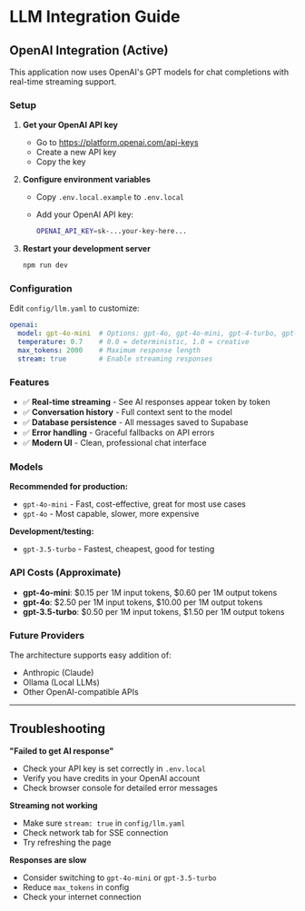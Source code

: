 # LLM Integration Guide

## OpenAI Integration (Active)

This application now uses OpenAI's GPT models for chat completions with real-time streaming support.

### Setup

1. **Get your OpenAI API key**
   - Go to <https://platform.openai.com/api-keys>
   - Create a new API key
   - Copy the key

2. **Configure environment variables**
   - Copy `.env.local.example` to `.env.local`
   - Add your OpenAI API key:

     ```bash
     OPENAI_API_KEY=sk-...your-key-here...
     ```

3. **Restart your development server**

   ```bash
   npm run dev
   ```

### Configuration

Edit `config/llm.yaml` to customize:

```yaml
openai:
  model: gpt-4o-mini  # Options: gpt-4o, gpt-4o-mini, gpt-4-turbo, gpt-3.5-turbo
  temperature: 0.7    # 0.0 = deterministic, 1.0 = creative
  max_tokens: 2000    # Maximum response length
  stream: true        # Enable streaming responses
```

### Features

- ✅ **Real-time streaming** - See AI responses appear token by token
- ✅ **Conversation history** - Full context sent to the model
- ✅ **Database persistence** - All messages saved to Supabase
- ✅ **Error handling** - Graceful fallbacks on API errors
- ✅ **Modern UI** - Clean, professional chat interface

### Models

**Recommended for production:**

- `gpt-4o-mini` - Fast, cost-effective, great for most use cases
- `gpt-4o` - Most capable, slower, more expensive

**Development/testing:**

- `gpt-3.5-turbo` - Fastest, cheapest, good for testing

### API Costs (Approximate)

- **gpt-4o-mini**: $0.15 per 1M input tokens, $0.60 per 1M output tokens
- **gpt-4o**: $2.50 per 1M input tokens, $10.00 per 1M output tokens
- **gpt-3.5-turbo**: $0.50 per 1M input tokens, $1.50 per 1M output tokens

### Future Providers

The architecture supports easy addition of:

- Anthropic (Claude)
- Ollama (Local LLMs)
- Other OpenAI-compatible APIs

---

## Troubleshooting

**"Failed to get AI response"**

- Check your API key is set correctly in `.env.local`
- Verify you have credits in your OpenAI account
- Check browser console for detailed error messages

**Streaming not working**

- Make sure `stream: true` in `config/llm.yaml`
- Check network tab for SSE connection
- Try refreshing the page

**Responses are slow**

- Consider switching to `gpt-4o-mini` or `gpt-3.5-turbo`
- Reduce `max_tokens` in config
- Check your internet connection
